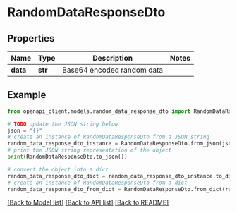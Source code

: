 # RandomDataResponseDto


## Properties

Name | Type | Description | Notes
------------ | ------------- | ------------- | -------------
**data** | **str** | Base64 encoded random data | 

## Example

```python
from openapi_client.models.random_data_response_dto import RandomDataResponseDto

# TODO update the JSON string below
json = "{}"
# create an instance of RandomDataResponseDto from a JSON string
random_data_response_dto_instance = RandomDataResponseDto.from_json(json)
# print the JSON string representation of the object
print(RandomDataResponseDto.to_json())

# convert the object into a dict
random_data_response_dto_dict = random_data_response_dto_instance.to_dict()
# create an instance of RandomDataResponseDto from a dict
random_data_response_dto_from_dict = RandomDataResponseDto.from_dict(random_data_response_dto_dict)
```
[[Back to Model list]](../README.md#documentation-for-models) [[Back to API list]](../README.md#documentation-for-api-endpoints) [[Back to README]](../README.md)


